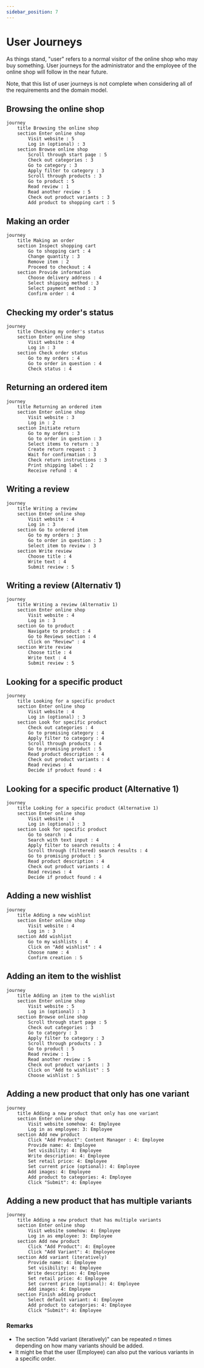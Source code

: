 ```yaml
---
sidebar_position: 7
---
```


# User Journeys

As things stand, "user" refers to a normal visitor of the online shop who may buy something. User journeys for the administrator and the employee of the online shop will follow in the near future.

Note, that this list of user journeys is not complete when considering all of the requirements and the domain model.

## Browsing the online shop

```mermaid
journey
    title Browsing the online shop
    section Enter online shop
        Visit website : 5
        Log in (optional) : 3
    section Browse online shop
        Scroll through start page : 5
        Check out categories : 3
        Go to category : 3
        Apply filter to category : 3
        Scroll through products : 3
        Go to product : 5
        Read review : 1
        Read another review : 5
        Check out product variants : 3
        Add product to shopping cart : 5
```

## Making an order

```mermaid
journey
    title Making an order
    section Inspect shopping cart
        Go to shopping cart : 4
        Change quantity : 3
        Remove item : 2
        Proceed to checkout : 4
    section Provide information
        Choose delivery address : 4
        Select shipping method : 3
        Select payment method : 3
        Confirm order : 4
```

## Checking my order's status

```mermaid
journey
    title Checking my order's status
    section Enter online shop
        Visit website : 4
        Log in : 3
    section Check order status
        Go to my orders : 4
        Go to order in question : 4
        Check status : 4
```

## Returning an ordered item

```mermaid
journey
    title Returning an ordered item
    section Enter online shop
        Visit website : 3
        Log in : 2
    section Initiate return
        Go to my orders : 3
        Go to order in question : 3
        Select items to return : 3
        Create return request : 3
        Wait for confirmation : 3
        Check return instructions : 3
        Print shipping label : 2
        Receive refund : 4
```

## Writing a review

```mermaid
journey
    title Writing a review
    section Enter online shop
        Visit website : 4
        Log in : 3
    section Go to ordered item
        Go to my orders : 3
        Go to order in question : 3
        Select item to review : 3
    section Write review
        Choose title : 4
        Write text : 4
        Submit review : 5
```

## Writing a review (Alternativ 1)

```mermaid
journey
    title Writing a review (Alternativ 1)
    section Enter online shop
        Visit website : 4
        Log in : 3
    section Go to product
        Navigate to product : 4
        Go to Reviews section : 4
        Click on "Review" : 4
    section Write review
        Choose title : 4
        Write text : 4
        Submit review : 5
```

## Looking for a specific product

```mermaid
journey
    title Looking for a specific product
    section Enter online shop
        Visit website : 4
        Log in (optional) : 3
    section Look for specific product
        Check out categories : 4
        Go to promising category : 4
        Apply filter to category : 4
        Scroll through products : 4
        Go to promising product : 5
        Read product description : 4
        Check out product variants : 4
        Read reviews : 4
        Decide if product found : 4
```

## Looking for a specific product (Alternative 1)

```mermaid
journey
    title Looking for a specific product (Alternative 1)
    section Enter online shop
        Visit website : 4
        Log in (optional) : 3
    section Look for specific product
        Go to search : 4
        Search with text input : 4
        Apply filter to search results : 4
        Scroll through (filtered) search results : 4
        Go to promising product : 5
        Read product description : 4
        Check out product variants : 4
        Read reviews : 4
        Decide if product found : 4
```

## Adding a new wishlist

```mermaid
journey
    title Adding a new wishlist
    section Enter online shop
        Visit website : 4
        Log in : 3
    section Add wishlist
        Go to my wishlists : 4
        Click on "Add wishlist" : 4
        Choose name : 4
        Confirm creation : 5
```

## Adding an item to the wishlist

```mermaid
journey
    title Adding an item to the wishlist
    section Enter online shop
        Visit website : 5
        Log in (optional) : 3
    section Browse online shop
        Scroll through start page : 5
        Check out categories : 3
        Go to category : 3
        Apply filter to category : 3
        Scroll through products : 3
        Go to product : 5
        Read review : 1
        Read another review : 5
        Check out product variants : 3
        Click on "Add to wishlist" : 5
        Choose wishlist : 5
```

## Adding a new product that only has one variant

```mermaid
journey
    title Adding a new product that only has one variant
    section Enter online shop
        Visit website somehow: 4: Employee
        Log in as employee: 3: Employee
    section Add new product
        Click "Add Product": Content Manager : 4: Employee
        Provide name: 4: Employee
        Set visibility: 4: Employee
        Write description: 4: Employee
        Set retail price: 4: Employee
        Set current price (optional): 4: Employee
        Add images: 4: Employee
        Add product to categories: 4: Employee
        Click "Submit": 4: Employee
```

## Adding a new product that has multiple variants

```mermaid
journey
    title Adding a new product that has multiple variants
    section Enter online shop
        Visit website somehow: 4: Employee
        Log in as employee: 3: Employee
    section Add new product
        Click "Add Product": 4: Employee
        Click "Add Variant": 4: Employee
    section Add variant (iteratively)
        Provide name: 4: Employee
        Set visibility: 4: Employee
        Write description: 4: Employee
        Set retail price: 4: Employee
        Set current price (optional): 4: Employee
        Add images: 4: Employee
    section Finish adding product
        Select default variant: 4: Employee
        Add product to categories: 4: Employee
        Click "Submit": 4: Employee
```

### Remarks

- The section "Add variant (iteratively)" can be repeated _n_ times depending on how many variants should be added.
- It might be that the user (Employee) can also put the various variants in a specific order.
